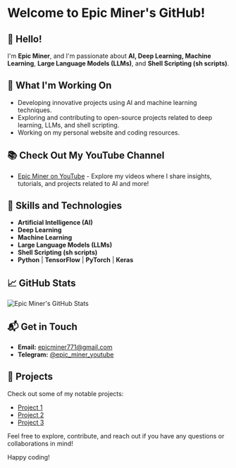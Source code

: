 # Welcome to Epic Miner's GitHub!

## 👋 Hello!

I'm **Epic Miner**, and I'm passionate about **AI, Deep Learning, Machine Learning**, **Large Language Models (LLMs)**, and **Shell Scripting (sh scripts)**.

## 🔭 What I'm Working On

- Developing innovative projects using AI and machine learning techniques.
- Exploring and contributing to open-source projects related to deep learning, LLMs, and shell scripting.
- Working on my personal website and coding resources.

## 📚 Check Out My YouTube Channel

- [Epic Miner on YouTube](https://www.youtube.com/@epic_miner) - Explore my videos where I share insights, tutorials, and projects related to AI and more!

## 🌱 Skills and Technologies

- **Artificial Intelligence (AI)**
- **Deep Learning**
- **Machine Learning**
- **Large Language Models (LLMs)**
- **Shell Scripting (sh scripts)**
- **Python** | **TensorFlow** | **PyTorch** | **Keras**

## 📈 GitHub Stats

![Epic Miner's GitHub Stats](https://github-readme-stats.vercel.app/api?username=epic-miner&show_icons=true&hide_title=true&hide_border=true&count_private=true&include_all_commits=true)

## 📬 Get in Touch

- **Email:** [epicminer771@gmail.com](mailto:epicminer771@gmail.com)
- **Telegram:** [@epic_miner_youtube](https://t.me/epic_miner_youtube)

## 📑 Projects

Check out some of my notable projects:

- [Project 1](link-to-project-1)
- [Project 2](link-to-project-2)
- [Project 3](link-to-project-3)

Feel free to explore, contribute, and reach out if you have any questions or collaborations in mind!

Happy coding!
